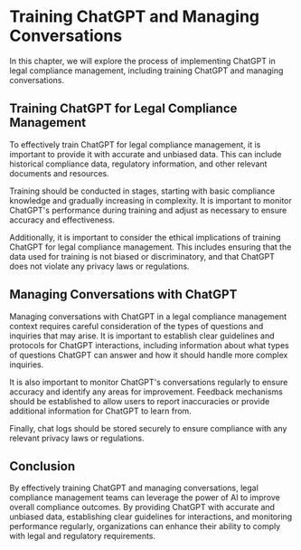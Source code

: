 Training ChatGPT and Managing Conversations
================================================================================================================

In this chapter, we will explore the process of implementing ChatGPT in legal compliance management, including training ChatGPT and managing conversations.

Training ChatGPT for Legal Compliance Management
------------------------------------------------

To effectively train ChatGPT for legal compliance management, it is important to provide it with accurate and unbiased data. This can include historical compliance data, regulatory information, and other relevant documents and resources.

Training should be conducted in stages, starting with basic compliance knowledge and gradually increasing in complexity. It is important to monitor ChatGPT's performance during training and adjust as necessary to ensure accuracy and effectiveness.

Additionally, it is important to consider the ethical implications of training ChatGPT for legal compliance management. This includes ensuring that the data used for training is not biased or discriminatory, and that ChatGPT does not violate any privacy laws or regulations.

Managing Conversations with ChatGPT
-----------------------------------

Managing conversations with ChatGPT in a legal compliance management context requires careful consideration of the types of questions and inquiries that may arise. It is important to establish clear guidelines and protocols for ChatGPT interactions, including information about what types of questions ChatGPT can answer and how it should handle more complex inquiries.

It is also important to monitor ChatGPT's conversations regularly to ensure accuracy and identify any areas for improvement. Feedback mechanisms should be established to allow users to report inaccuracies or provide additional information for ChatGPT to learn from.

Finally, chat logs should be stored securely to ensure compliance with any relevant privacy laws or regulations.

Conclusion
----------

By effectively training ChatGPT and managing conversations, legal compliance management teams can leverage the power of AI to improve overall compliance outcomes. By providing ChatGPT with accurate and unbiased data, establishing clear guidelines for interactions, and monitoring performance regularly, organizations can enhance their ability to comply with legal and regulatory requirements.
